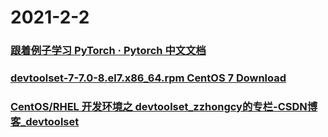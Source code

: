 
# 2021-2-2

### [跟着例子学习 PyTorch · Pytorch 中文文档](https://pytorch.apachecn.org/docs/0.3/pytorch_with_examples.html)

### [devtoolset-7-7.0-8.el7.x86_64.rpm CentOS 7 Download](https://centos.pkgs.org/7/centos-sclo-rh-testing-x86_64/devtoolset-7-7.0-8.el7.x86_64.rpm.html)

### [CentOS/RHEL 开发环境之 devtoolset_zzhongcy的专栏-CSDN博客_devtoolset](https://blog.csdn.net/zzhongcy/article/details/89950976)